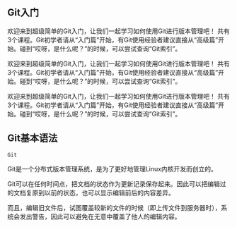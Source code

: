 ## Git入门

欢迎来到超级简单的Git入门，让我们一起学习如何使用Git进行版本管理吧！
共有3个课程。Git初学者请从“入门篇”开始，有Git使用经验者建议直接从“高级篇”开始。碰到“哎呀，是什么呢？”的时候，可以尝试查询“Git索引”。

欢迎来到超级简单的Git入门，让我们一起学习如何使用Git进行版本管理吧！
共有3个课程。Git初学者请从“入门篇”开始，有Git使用经验者建议直接从“高级篇”开始。碰到“哎呀，是什么呢？”的时候，可以尝试查询“Git索引”。

欢迎来到超级简单的Git入门，让我们一起学习如何使用Git进行版本管理吧！
共有3个课程。Git初学者请从“入门篇”开始，有Git使用经验者建议直接从“高级篇”开始。碰到“哎呀，是什么呢？”的时候，可以尝试查询“Git索引”。









## Git基本语法

```
Git
```

Git是一个分布式版本管理系统，是为了更好地管理Linux内核开发而创立的。

Git可以在任何时间点，把文档的状态作为更新记录保存起来。因此可以把编辑过的文档复原到以前的状态，也可以显示编辑前后的内容差异。

而且，编辑旧文件后，试图覆盖较新的文件的时候（即上传文件到服务器时），系统会发出警告，因此可以避免在无意中覆盖了他人的编辑内容。







